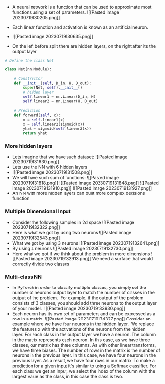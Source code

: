 - A neural network is a function that can be used to approximate most functions using a set of parameters.
![[Pasted image 20230719130205.png]]

- Each linear function and activation is known as an artificial neuron.
- ![[Pasted image 20230719130635.png]]
- On the left before split there are hidden layers, on the right after its the output layer
```python
# Define the class Net

class Net(nn.Module):
    
    # Constructor
    def __init__(self, D_in, H, D_out):
        super(Net, self).__init__()
        # hidden layer 
        self.linear1 = nn.Linear(D_in, H)
        self.linear2 = nn.Linear(H, D_out)
    
    # Prediction
    def forward(self, x):
        x = self.linear1(x)
        x = self.linear2(sigmoid(x))
        yhat = sigmoid(self.linear2(x))
        return yhat
```

### More hidden layers

- Lets imagine that we have such dataset:
	![[Pasted image 20230719131630.png]]
- Lets use the NN with 6 hidden layers
- ![[Pasted image 20230719131508.png]]
- We will have such sum of functions:
	![[Pasted image 20230719131818.png]]
	![[Pasted image 20230719131848.png]]
	![[Pasted image 20230719131910.png]]
	![[Pasted image 20230719131927.png]]
- An NN with more hidden layers can built more complex decisions function

### Multiple Dimensional Input
- Consider the following samples in 2d space
	![[Pasted image 20230719132322.png]]
- Here is what we got by using two neurons
	![[Pasted image 20230719132543.png]]
- What we got by using 3 neurons
	![[Pasted image 20230719132641.png]]
- By using 4 neurons
	![[Pasted image 20230719132730.png]]
- Here what we got if we think about the problem in more dimensions
	![[Pasted image 20230719132913.png]]
	We need a surface that would correctly divide two classes
### Multi-class NN
- In PyTorch in order to classify multiple classes, you simply set the number of neurons output layer to match the number of classes in the output of the problem.  
	For example, if the output of the problem consists of 3 classes, you should add three neurons to the output layer of your model. 
	![[Pasted image 20230719133930.png]]
- Each neuron has its own set of parameters and can be expressed as a row in a matrix.
	![[Pasted image 20230719134327.png]]
	Consider an example where we have four neurons in the hidden layer. 
	We replace the features x with the activations of the neurons from the hidden layer. For each class in the output layer we have a neuron. The column in the matrix represents each neuron. In this case, as we have three classes, our matrix has three columns. As with other linear transforms, we have three biases. The number of rows in the matrix is the number of neurons in the previous layer. In this case, we have four neurons in the previous layer. As a result, we have four rows in our matrix.
	To make a prediction for a given input it's similar to using a Softmax classifier. For each class we get an input, we select the index of the column with the largest value as the class, in this case the class is two.